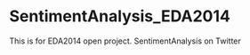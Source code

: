 SentimentAnalysis_EDA2014
=========================

This is for EDA2014 open project. SentimentAnalysis on Twitter

